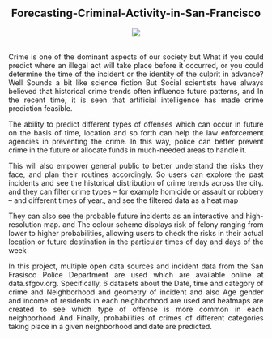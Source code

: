 
<div align="center">
 
## Forecasting-Criminal-Activity-in-San-Francisco 
</div>

<div align="center">
<img src="https://user-images.githubusercontent.com/69224996/131037759-518f61da-32d1-4ee6-938f-8343b05c78e3.jpg" >

</div>

<br />

<div align="justify">

Crime is one of the dominant aspects of our society but What if you could predict where an illegal act will take place before it occurred, or you could determine the time of the incident or the identity of the culprit in advance? Well Sounds a bit like science fiction But Social scientists have always believed that historical crime trends often influence future patterns, and In the recent time, it is seen that artificial intelligence has made crime prediction feasible.


The ability to predict different types of offenses which can occur in future on the basis of time, location and so forth can help the law enforcement agencies in preventing the crime. In this way, police can better prevent crime in the future or allocate funds in much-needed areas to handle it.

This will also empower general public to better understand the risks they face, and plan their routines accordingly. So users can explore the past incidents and see the historical distribution of crime trends across the city. and they can filter crime types – for example homicide or  assault or robbery – and different times of year., and see the filtered data as a heat map 

They can also see the probable future incidents as an interactive and high-resolution map. and The colour scheme displays risk of felony ranging from lower to higher probabilities, allowing users to check the risks in their actual location or future destination in the particular times of day and days of the week


In this project, multiple open data sources and incident data from the San Frasisco Police Department are used which are available online at data.sfgov.org. Specifically, 6 datasets about the Date, time and category of crime and Neighborhood and geometry of incident and also Age gender and income of residents in each neighborhood are used and heatmaps are created to see which type of offense is more common in each neighborhood And Finally, probabilities of crimes of different categories taking place in a given neighborhood and date are predicted.



</div>

